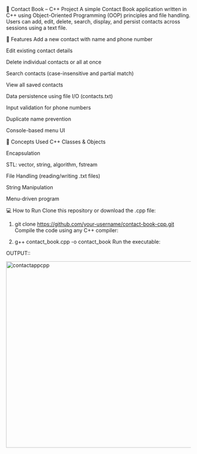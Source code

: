 📘 Contact Book – C++ Project
A simple Contact Book application written in C++ using Object-Oriented Programming (OOP) principles and file handling. Users can add, edit, delete, search, display, and persist contacts across sessions using a text file.

🚀 Features
Add a new contact with name and phone number

Edit existing contact details

Delete individual contacts or all at once

Search contacts (case-insensitive and partial match)

View all saved contacts

Data persistence using file I/O (contacts.txt)

Input validation for phone numbers

Duplicate name prevention

Console-based menu UI

🧠 Concepts Used
C++ Classes & Objects

Encapsulation

STL: vector, string, algorithm, fstream

File Handling (reading/writing .txt files)

String Manipulation

Menu-driven program

💻 How to Run
Clone this repository or download the .cpp file:


1. git clone https://github.com/your-username/contact-book-cpp.git
Compile the code using any C++ compiler:


2. g++ contact_book.cpp -o contact_book
Run the executable:


OUTPUT::

<img width="783" height="507" alt="contactappcpp" src="https://github.com/user-attachments/assets/489f9926-1b7c-48fc-a10f-0514e1fd77d0" />




